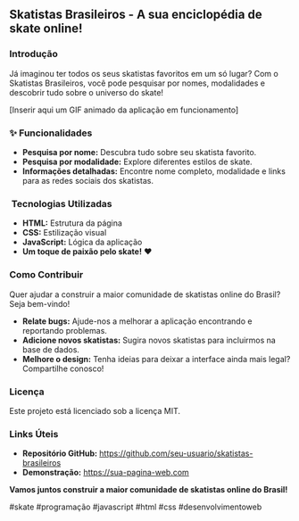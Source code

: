 ##  Skatistas Brasileiros - A sua enciclopédia de skate online! 

###  Introdução

Já imaginou ter todos os seus skatistas favoritos em um só lugar? Com o Skatistas Brasileiros, você pode pesquisar por nomes, modalidades e descobrir tudo sobre o universo do skate!

[Inserir aqui um GIF animado da aplicação em funcionamento]

### ✨ Funcionalidades

* **Pesquisa por nome:** Descubra tudo sobre seu skatista favorito.
* **Pesquisa por modalidade:** Explore diferentes estilos de skate.
* **Informações detalhadas:** Encontre nome completo, modalidade e links para as redes sociais dos skatistas.

### ️ Tecnologias Utilizadas

* **HTML:** Estrutura da página
* **CSS:** Estilização visual
* **JavaScript:** Lógica da aplicação
* **Um toque de paixão pelo skate!** ❤️

###  Como Contribuir

Quer ajudar a construir a maior comunidade de skatistas online do Brasil? Seja bem-vindo!

* **Relate bugs:** Ajude-nos a melhorar a aplicação encontrando e reportando problemas.
* **Adicione novos skatistas:** Sugira novos skatistas para incluirmos na base de dados.
* **Melhore o design:** Tenha ideias para deixar a interface ainda mais legal? Compartilhe conosco!

###  Licença

Este projeto está licenciado sob a licença MIT.

###  Links Úteis

* **Repositório GitHub:** https://github.com/seu-usuario/skatistas-brasileiros
* **Demonstração:** https://sua-pagina-web.com

**Vamos juntos construir a maior comunidade de skatistas online do Brasil!** 

#skate #programação #javascript #html #css #desenvolvimentoweb
